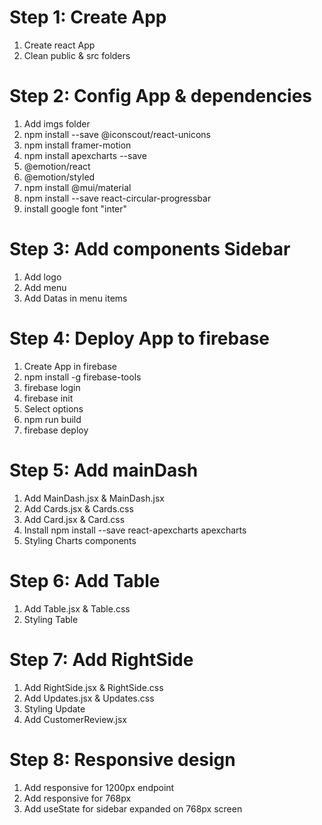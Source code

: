 # Step 1: Create App

1. Create react App
2. Clean public & src folders

# Step 2: Config App & dependencies

1. Add imgs folder
2. npm install --save @iconscout/react-unicons
3. npm install framer-motion
4. npm install apexcharts --save
5. @emotion/react
6. @emotion/styled
7. npm install @mui/material
8. npm install --save react-circular-progressbar
9. install google font "inter"

# Step 3: Add components Sidebar

1. Add logo
2. Add menu
3. Add Datas in menu items

# Step 4: Deploy App to firebase

1. Create App in firebase
2. npm install -g firebase-tools
3. firebase login
4. firebase init
5. Select options
6. npm run build
7. firebase deploy

# Step 5: Add mainDash

1. Add MainDash.jsx & MainDash.jsx
2. Add Cards.jsx & Cards.css
3. Add Card.jsx & Card.css
4. Install npm install --save react-apexcharts apexcharts
5. Styling Charts components

# Step 6: Add Table

1. Add Table.jsx & Table.css
2. Styling Table

# Step 7: Add RightSide

1. Add RightSide.jsx & RightSide.css
2. Add Updates.jsx & Updates.css
3. Styling Update
4. Add CustomerReview.jsx

# Step 8: Responsive design

1. Add responsive for 1200px endpoint
2. Add responsive for 768px
3. Add useState for sidebar expanded on 768px screen
